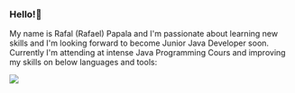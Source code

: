 ### Hello!👋

My name is Rafal (Rafael) Papala and I'm passionate about learning new skills and I'm looking forward to become Junior Java Developer soon.
Currently I'm attending at intense Java Programming Cours and improving my skills on below languages and tools:

<picture>
  <img src="https://www.flaticon.com/free-icon/java_226777?term=java&page=1&position=3&origin=search&related_id=226777">
</picture>

<!--
**PapaZouk/PapaZouk** is a ✨ _special_ ✨ repository because its `README.md` (this file) appears on your GitHub profile.

Here are some ideas to get you started:

- 🔭 I’m currently working on ...
- 🌱 I’m currently learning ...
- 👯 I’m looking to collaborate on ...
- 🤔 I’m looking for help with ...
- 💬 Ask me about ...
- 📫 How to reach me: ...
- 😄 Pronouns: ...
- ⚡ Fun fact: ...
-->
